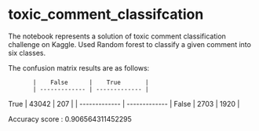 # toxic_comment_classifcation

The notebook represents a solution of toxic comment classification challenge on Kaggle.
Used Random forest to classify a given comment into six classes.

The confusion matrix results are as follows:


           |    False      |    True       |
           | ------------- | ------------- |
True       |    43042      |   207         |
           | ------------- | ------------- |
False      |       2703    |    1920       |    



Accuracy score : 0.906564311452295
